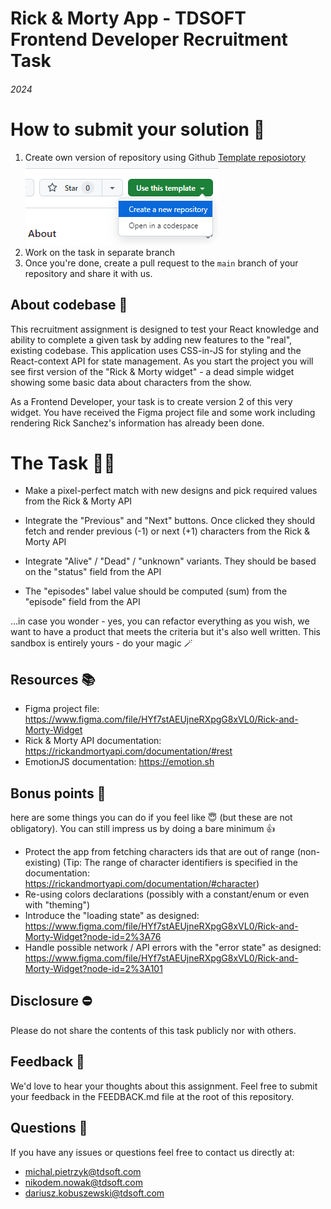# Rick & Morty App - TDSOFT Frontend Developer Recruitment Task
###### 2024


# How to submit your solution 📨
1. Create own version of repository using Github [Template reposiotory](https://docs.github.com/en/repositories/creating-and-managing-repositories/creating-a-repository-from-a-template)
   ![Use this template button](.assets/img.png)
2. Work on the task in separate branch
3. Once you're done, create a pull request to the `main` branch of your repository and share it with us.

## About codebase 🔎
This recruitment assignment is designed to test your React knowledge and ability to complete a given task by adding new features to the "real", existing codebase. This application uses CSS-in-JS for styling and the React-context API for state management.
As you start the project you will see first version of the "Rick & Morty widget" - a dead simple widget showing some basic data about characters from the show.

As a Frontend Developer, your task is to create version 2 of this very widget. 
You have received the Figma project file and some work including rendering Rick Sanchez's information has already been done.

# The Task 👨‍💻

- Make a pixel-perfect match with new designs and pick required values from the Rick & Morty API

- Integrate the "Previous" and "Next" buttons. Once clicked they should fetch and render previous (-1) or next (+1) characters from the Rick & Morty API

- Integrate "Alive" / "Dead" / "unknown" variants. They should be based on the "status" field from the API

- The "episodes" label value should be computed (sum) from the "episode" field from the API

...in case you wonder - yes, you can refactor everything as you wish, we want to have a product that meets the criteria but it's also well written. This sandbox is entirely yours - do your magic 🪄

## Resources 📚

- Figma project file: https://www.figma.com/file/HYf7stAEUjneRXpgG8xVL0/Rick-and-Morty-Widget
- Rick & Morty API documentation: https://rickandmortyapi.com/documentation/#rest
- EmotionJS documentation: https://emotion.sh

## Bonus points 💯

here are some things you can do if you feel like 😇 (but these are not obligatory). You can still impress us by doing a bare minimum 👍

- Protect the app from fetching characters ids that are out of range (non-existing) (Tip: The range of character identifiers is specified in the documentation: https://rickandmortyapi.com/documentation/#character)
- Re-using colors declarations (possibly with a constant/enum or even with "theming")
- Introduce the "loading state" as designed: https://www.figma.com/file/HYf7stAEUjneRXpgG8xVL0/Rick-and-Morty-Widget?node-id=2%3A76
- Handle possible network / API errors with the "error state" as designed: https://www.figma.com/file/HYf7stAEUjneRXpgG8xVL0/Rick-and-Morty-Widget?node-id=2%3A101

## Disclosure ⛔️

Please do not share the contents of this task publicly nor with others.

## Feedback 💬

We'd love to hear your thoughts about this assignment. Feel free to submit your feedback in the FEEDBACK.md file at the root of this repository.

## Questions 🙋

If you have any issues or questions feel free to contact us directly at:

- michal.pietrzyk@tdsoft.com
- nikodem.nowak@tdsoft.com
- dariusz.kobuszewski@tdsoft.com
